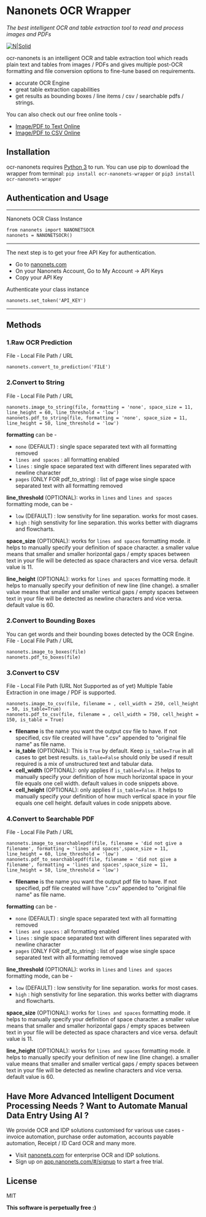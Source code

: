 # Nanonets OCR Wrapper
_The best intelligent OCR and table extraction tool to read and process images and PDFs_

[![N|Solid](https://i.postimg.cc/59ZZmyrt/Screenshot-2022-07-12-at-11-37-27-PM.png)](https://nanonets.com/?&utm_source=wrapper)


ocr-nanonets is an intelligent OCR and table extraction tool which reads plain text and tables from images / PDFs and gives multiple post-OCR formatting and file conversion options to fine-tune based on requirements.

- accurate OCR Engine
- great table extraction capabilities
- get results as bounding boxes / line items / csv / searchable pdfs / strings.

You can also check out our free online tools - 
- [Image/PDF to Text Online](https://nanonets.com/image-to-text)     
- [Image/PDF to CSV Online](https://nanonets.com/convert-pdf-to-csv) 

## Installation
ocr-nanonets requires [Python 3](https://www.python.org/downloads/) to run.
You can use pip to download the wrapper from terminal:
```pip install ocr-nanonets-wrapper``` or ```pip3 install ocr-nanonets-wrapper```

## Authentication and Usage
****
Nanonets OCR Class Instance
```
from nanonets import NANONETSOCR
nanonets = NANONETSOCR()
```
****
The next step is to get your free API Key for authentication.
- Go to [nanonets.com](https://app.nanonets.com/#/signup?&utm_source=wrapper)
- On your Nanonets Account, Go to My Account -> API Keys
- Copy your API Key 

Authenticate your class instance
```
nanonets.set_token('API_KEY')
```
****
## Methods
### 1.Raw OCR Prediction
File - Local File Path / URL
```
nanonets.convert_to_prediction('FILE')
```
### 2.Convert to String
File - Local File Path / URL
```
nanonets.image_to_string(file, formatting = 'none', space_size = 11, line_height = 60, line_threshold = 'low')
nanonets.pdf_to_string(file, formatting = 'none', space_size = 11, line_height = 50, line_threshold = 'low')
```
**formatting** can be - 
- ```none``` (DEFAULT) : single space separated text with all formatting removed
- ```lines and spaces``` : all formatting enabled
- ```lines``` : single space separated text with different lines separated with newline character 
- ```pages``` (ONLY FOR pdf_to_string) : list of page wise single space separated text with all formatting removed

**line_threshold** (OPTIONAL): works in ```lines``` and ```lines and spaces``` formatting mode, can be - 
- ```low``` (DEFAULT) : low senstivity for line separation. works for most cases.
- ```high``` : high senstivity for line separation. this works better with diagrams and flowcharts.

**space_size** (OPTIONAL): works for ```lines and spaces``` formatting mode. it helps to manually specify your definition of space character. a smaller value means that smaller and smaller horizontal gaps / empty spaces between text in your file will be detected as space characters and vice versa. default value is 11.

**line_height** (OPTIONAL): works for ```lines and spaces``` formatting mode. it helps to manually specify your definition of new line (line change). a smaller value means that smaller and smaller vertical gaps / empty spaces between text in your file will be detected as newline characters and vice versa. default value is 60.

### 2.Convert to Bounding Boxes
You can get words and their bounding boxes detected by the OCR Engine.
File - Local File Path / URL
```
nanonets.image_to_boxes(file)
nanonets.pdf_to_boxes(file)
```

### 3.Convert to CSV
File - Local File Path (URL Not Supported as of yet)
Multiple Table Extraction in one image / PDF is supported.
```
nanonets.image_to_csv(file, filename = , cell_width = 250, cell_height = 50, is_table=True)
nanonets.pdf_to_csv(file, filename = , cell_width = 750, cell_height = 150, is_table = True)
```
- **filename** is the name you want the output csv file to have. If not specified, csv file created will have ".csv" appended to "original file name" as file name.
- **is_table** (OPTIONAL): This is ```True``` by default. Keep ```is_table=True``` in all cases to get best results. ```is_table=False``` should only be used if result required is a mix of unstructured text and tabular data.
- **cell_width** (OPTIONAL): only applies if ```is_table=False```. it helps to manually specify your definition of how much horizontal space in your file equals one cell width. default values in code snippets above.
- **cell_height** (OPTIONAL): only applies if ```is_table=False```. it helps to manually specify your definition of how much vertical space in your file equals one cell height. default values in code snippets above.

### 4.Convert to Searchable PDF
File - Local File Path / URL
```
nanonets.image_to_searchablepdf(file, filename = 'did not give a filename', formatting = 'lines and spaces',space_size = 11, line_height = 60, line_threshold = 'low')
nanonets.pdf_to_searchablepdf(file, filename = 'did not give a filename', formatting = 'lines and spaces',space_size = 11, line_height = 50, line_threshold = 'low')
```
- **filename** is the name you want the output pdf file to have. If not specified, pdf file created will have ".csv" appended to "original file name" as file name.

**formatting** can be - 
- ```none``` (DEFAULT) : single space separated text with all formatting removed
- ```lines and spaces``` : all formatting enabled
- ```lines``` : single space separated text with different lines separated with newline character 
- ```pages``` (ONLY FOR pdf_to_string) : list of page wise single space separated text with all formatting removed

**line_threshold** (OPTIONAL): works in ```lines``` and ```lines and spaces``` formatting mode, can be - 
- ```low``` (DEFAULT) : low senstivity for line separation. works for most cases.
- ```high``` : high senstivity for line separation. this works better with diagrams and flowcharts.

**space_size** (OPTIONAL): works for ```lines and spaces``` formatting mode. it helps to manually specify your definition of space character. a smaller value means that smaller and smaller horizontal gaps / empty spaces between text in your file will be detected as space characters and vice versa. default value is 11.

**line_height** (OPTIONAL): works for ```lines and spaces``` formatting mode. it helps to manually specify your definition of new line (line change). a smaller value means that smaller and smaller vertical gaps / empty spaces between text in your file will be detected as newline characters and vice versa. default value is 60.

## Have More Advanced Intelligent Document Processing Needs ? Want to Automate Manual Data Entry Using AI ?
We provide OCR and IDP solutions customised for various use cases - invoice automation, purchase order automation, accounts payable automation, Receipt / ID Card OCR and many more.
- Visit [nanonets.com](https://nanonets.com/?&utm_source=wrapper) for enterprise OCR and IDP solutions.
- Sign up on [app.nanonets.com/#/signup](https://app.nanonets.com/#/signup?&utm_source=wrapper) to start a free trial.


## License

MIT

**This software is perpetually free :)**
